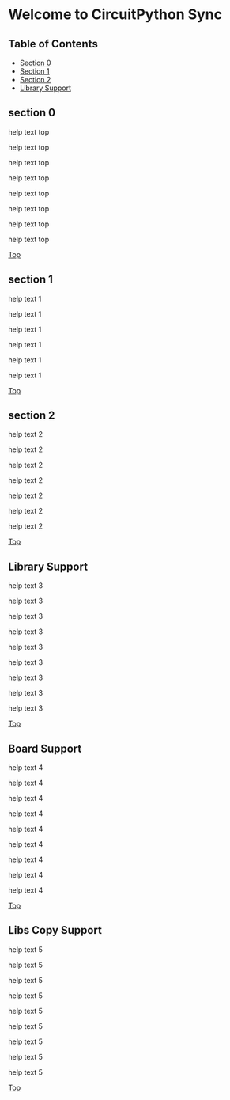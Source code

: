 # Welcome to CircuitPython Sync

## Table of Contents ##
* [Section 0](#section-0)
* [Section 1](#section-1)
* [Section 2](#section-2)
* [Library Support](#library-support)

## section 0
help text top

help text top

help text top

help text top

help text top

help text top

help text top

help text top

[Top](#welcome-to-circuitpython-sync)

## section 1
help text 1

help text 1

help text 1

help text 1

help text 1

help text 1

[Top](#welcome-to-circuitpython-sync)

## section 2
help text 2

help text 2

help text 2

help text 2

help text 2

help text 2

help text 2

[Top](#welcome-to-circuitpython-sync)

## Library Support
help text 3

help text 3

help text 3

help text 3

help text 3

help text 3

help text 3

help text 3

help text 3

[Top](#welcome-to-circuitpython-sync)

## Board Support
help text 4

help text 4

help text 4

help text 4

help text 4

help text 4

help text 4

help text 4

help text 4

[Top](#welcome-to-circuitpython-sync)

## Libs Copy Support
help text 5

help text 5

help text 5

help text 5

help text 5

help text 5

help text 5

help text 5

help text 5

[Top](#welcome-to-circuitpython-sync)

